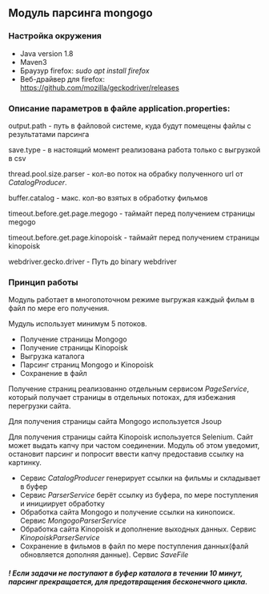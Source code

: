 ## Модуль парсинга mongogo

### Настройка окружения

* Java version 1.8
* Maven3
* Браузур firefox: _sudo apt install firefox_
* Веб-драйвер для firefox: https://github.com/mozilla/geckodriver/releases

### Описание параметров в файле application.properties:

output.path - путь в файловой системе, куда будут помещены файлы с результатами парсинга

save.type - в настоящий момент реализована работа только с выгрузкой в csv

thread.pool.size.parser - кол-во поток на обрабку полученного url от _CatalogProducer_.

buffer.catalog - макс. кол-во взятых в обработку фильмов

timeout.before.get.page.megogo - таймайт перед получением страницы megogo

timeout.before.get.page.kinopoisk - таймайт перед получением страницы kinopoisk

webdriver.gecko.driver - Путь до binary webdriver

### Принцип работы
Модуль работает в многопоточном режиме выгружая каждый фильм в файл по мере его получения. 

Мудуль использует минимум 5 потоков.
* Получение страницы Mongogo
* Получение страницы Kinopoisk
* Выгрузка каталога
* Парсинг страниц Mongogo и Kinopoisk
* Сохранение в файл 

Получение страниц реализованно отдельным сервисом _PageService_, который получает страницы в отдельных потоках, для избежания перегрузки сайта.

Для получения страницы сайта Mongogo используется Jsoup

Для получения страницы сайта Kinopoisk используется Selenium. Сайт может выдать капчу при частом соединении. Модуль об этом уведомит, остановит парсинг и попросит ввести капчу предоставив ссылку на картинку.   

* Сервис _CatalogProducer_ генерирует ссылки на фильмы и складывает в буфер
* Сервис _ParserService_ берёт ссылку из буфера, по мере поступления и инициирует обработку
* Обработка сайта Mongogo и получение ссылки на кинопоиск. Сервис _MongogoParserService_
* Обработка сайта Kinopoisk и дополнение выходных данных. Сервис _KinopoiskParserService_
* Сохранение в фильмов в файл по мере поступления данных(фалй обновляется дополняя данные). Сервис _SaveFile_

##### ! Если задачи не поступают в буфер каталога в течении 10 минут, парсинг прекращается, для предотвращения бесконечного цикла.
